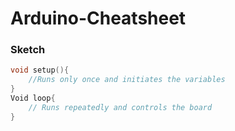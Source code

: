 # Arduino-Cheatsheet
### Sketch
```c
void setup(){
	//Runs only once and initiates the variables
}
Void loop{
	// Runs repeatedly and controls the board
}
```

